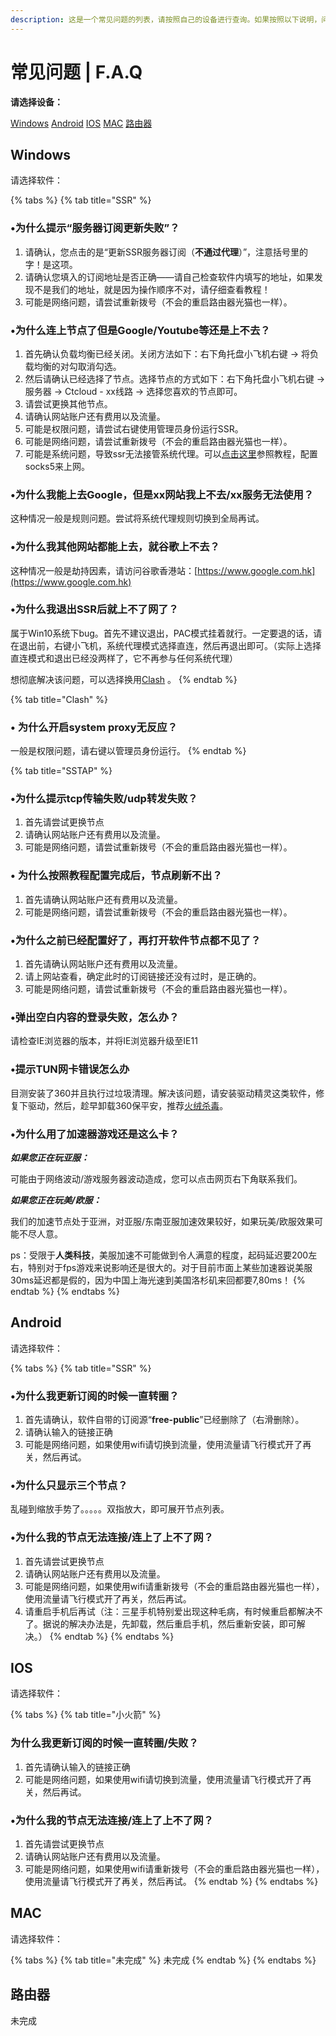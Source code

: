 ```yaml
---
description: 这是一个常见问题的列表，请按照自己的设备进行查询。如果按照以下说明，问题仍无法解决，可以联系我们！
---
```


# 常见问题 \| F.A.Q

**请选择设备：**

[Windows](faq.md#windows)     [Android](faq.md#android)      [IOS](faq.md#ios)      [MAC](faq.md#mac)      [路由器](faq.md#lu-you-qi)

## Windows

请选择软件：

{% tabs %}
{% tab title="SSR" %}
### •为什么提示“服务器订阅更新失败”？

1. 请确认，您点击的是“更新SSR服务器订阅（**不通过代理**）”，注意括号里的字！是这项。
2. 请确认您填入的订阅地址是否正确——请自己检查软件内填写的地址，如果发现不是我们的地址，就是因为操作顺序不对，请仔细查看教程！
3. 可能是网络问题，请尝试重新拨号（不会的重启路由器光猫也一样）。

### •为什么连上节点了但是Google/Youtube等还是上不去？

1. 首先确认负载均衡已经关闭。关闭方法如下：右下角托盘小飞机右键 → 将负载均衡的对勾取消勾选。
2. 然后请确认已经选择了节点。选择节点的方式如下：右下角托盘小飞机右键 → 服务器 → Ctcloud - xx线路 → 选择您喜欢的节点即可。
3. 请尝试更换其他节点。
4. 请确认网站账户还有费用以及流量。
5. 可能是权限问题，请尝试右键使用管理员身份运行SSR。
6. 可能是网络问题，请尝试重新拨号（不会的重启路由器光猫也一样）。
7. 可能是系统问题，导致ssr无法接管系统代理。可以[点击这里](/win-socks5)参照教程，配置socks5来上网。

### •为什么我能上去Google，但是xx网站我上不去/xx服务无法使用？

这种情况一般是规则问题。尝试将系统代理规则切换到全局再试。

### •为什么我其他网站都能上去，就谷歌上不去？

这种情况一般是劫持因素，请访问谷歌香港站：[https://www.google.com.hk](https://www.google.com.hk)

### •为什么我退出SSR后就上不了网了？

属于Win10系统下bug。首先不建议退出，PAC模式挂着就行。一定要退的话，请在退出前，右键小飞机，系统代理模式选择直连，然后再退出即可。（实际上选择直连模式和退出已经没两样了，它不再参与任何系统代理）

想彻底解决该问题，可以选择换用[Clash](../basic/windows/clash.md) 。
{% endtab %}

{% tab title="Clash" %}
### • 为什么开启system proxy无反应？

一般是权限问题，请右键以管理员身份运行。
{% endtab %}

{% tab title="SSTAP" %}
### •为什么提示tcp传输失败/udp转发失败？

1. 首先请尝试更换节点
2. 请确认网站账户还有费用以及流量。
3. 可能是网络问题，请尝试重新拨号（不会的重启路由器光猫也一样）。

### • 为什么按照教程配置完成后，节点刷新不出？

1. 首先请确认网站账户还有费用以及流量。
2. 可能是网络问题，请尝试重新拨号（不会的重启路由器光猫也一样）。

### •为什么之前已经配置好了，再打开软件节点都不见了？

1. 首先请确认网站账户还有费用以及流量。
2. 请上网站查看，确定此时的订阅链接还没有过时，是正确的。
3. 可能是网络问题，请尝试重新拨号（不会的重启路由器光猫也一样）。

### •弹出空白内容的登录失败，怎么办？

请检查IE浏览器的版本，并将IE浏览器升级至IE11

### •提示TUN网卡错误怎么办

目测安装了360并且执行过垃圾清理。解决该问题，请安装驱动精灵这类软件，修复下驱动，然后，趁早卸载360保平安，推荐[火绒杀毒](https://www.huorong.cn)。

### •为什么用了加速器游戏还是这么卡？

_**如果您正在玩亚服：**_

可能由于网络波动/游戏服务器波动造成，您可以点击网页右下角联系我们。

_**如果您正在玩美/欧服：**_

我们的加速节点处于亚洲，对亚服/东南亚服加速效果较好，如果玩美/欧服效果可能不尽人意。

ps：受限于**人类科技**，美服加速不可能做到令人满意的程度，起码延迟要200左右，特别对于fps游戏来说影响还是很大的。对于目前市面上某些加速器说美服30ms延迟都是假的，因为中国上海光速到美国洛杉矶来回都要7,80ms！
{% endtab %}
{% endtabs %}

## Android

请选择软件：

{% tabs %}
{% tab title="SSR" %}
### •为什么我更新订阅的时候一直转圈？

1. 首先请确认，软件自带的订阅源“**free-public**”已经删除了（右滑删除）。
2. 请确认输入的链接正确
3. 可能是网络问题，如果使用wifi请切换到流量，使用流量请飞行模式开了再关，然后再试。

### •为什么只显示三个节点？

乱碰到缩放手势了。。。。。双指放大，即可展开节点列表。

### •为什么我的节点无法连接/连上了上不了网？

1. 首先请尝试更换节点
2. 请确认网站账户还有费用以及流量。
3. 可能是网络问题，如果使用wifi请重新拨号（不会的重启路由器光猫也一样），使用流量请飞行模式开了再关，然后再试。
4. 请重启手机后再试（注：三星手机特别爱出现这种毛病，有时候重启都解决不了。据说的解决办法是，先卸载，然后重启手机，然后重新安装，即可解决。）
{% endtab %}
{% endtabs %}

## IOS

请选择软件：

{% tabs %}
{% tab title="小火箭" %}
### 为什么我更新订阅的时候一直转圈/失败？

1. 首先请确认输入的链接正确
2. 可能是网络问题，如果使用wifi请切换到流量，使用流量请飞行模式开了再关，然后再试。

### •为什么我的节点无法连接/连上了上不了网？

1. 首先请尝试更换节点
2. 请确认网站账户还有费用以及流量。
3. 可能是网络问题，如果使用wifi请重新拨号（不会的重启路由器光猫也一样），使用流量请飞行模式开了再关，然后再试。
{% endtab %}
{% endtabs %}

## MAC

请选择软件：

{% tabs %}
{% tab title="未完成" %}
未完成
{% endtab %}
{% endtabs %}

## 路由器

未完成

